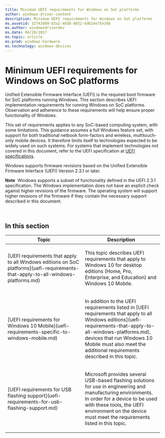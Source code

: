 ```yaml
---
title: Minimum UEFI requirements for Windows on SoC platforms
author: windows-driver-content
description: Minimum UEFI requirements for Windows on SoC platforms
ms.assetid: 32743d69-83a2-4658-8652-6d624e75e3db
ms.author: windowsdriverdev
ms.date: 04/20/2017
ms.topic: article
ms.prod: windows-hardware
ms.technology: windows-devices
---
```


# Minimum UEFI requirements for Windows on SoC platforms


Unified Extensible Firmware Interface (UEFI) is the required boot firmware for SoC platforms running Windows. This section describes UEFI implementation requirements for running Windows on SoC platforms. Observation and adherence to these requirements will help ensure proper functionality of Windows.

This set of requirements applies to any SoC-based computing system, with some limitations. This guidance assumes a full Windows feature set, with support for both traditional netbook form-factors and wireless, multitouch-only mobile devices. It therefore limits itself to technologies expected to be widely used on such systems. For systems that implement technologies not covered in this document, refer to the UEFI specification at [UEFI specifications](http://go.microsoft.com/fwlink/p/?LinkId=218221).

Windows supports firmware revisions based on the Unified Extensible Firmware Interface (UEFI) Version 2.3.1 or later.

**Note**  Windows supports a subset of functionality defined in the UEFI 2.3.1 specification. The Windows implementation does not have an explicit check against higher revisions of the firmware. The operating system will support higher revisions of the firmware if they contain the necessary support described in this document.

 

## In this section


<table>
<colgroup>
<col width="50%" />
<col width="50%" />
</colgroup>
<thead>
<tr class="header">
<th>Topic</th>
<th>Description</th>
</tr>
</thead>
<tbody>
<tr class="odd">
<td><p>[UEFI requirements that apply to all Windows editions on SoC platforms](uefi-requirements-that-apply-to-all-windows-platforms.md)</p></td>
<td><p>This topic describes UEFI requirements that apply to Windows 10 for desktop editions (Home, Pro, Enterprise, and Education) and Windows 10 Mobile.</p></td>
</tr>
<tr class="even">
<td><p>[UEFI requirements for Windows 10 Mobile](uefi-requirements-specific-to-windows-mobile.md)</p></td>
<td><p>In addition to the UEFI requirements listed in [UEFI requirements that apply to all Windows editions](uefi-requirements-that-apply-to-all-windows-platforms.md), devices that run Windows 10 Mobile must also meet the additional requirements described in this topic.</p></td>
</tr>
<tr class="odd">
<td><p>[UEFI requirements for USB flashing support](uefi-requirements-for-usb-flashing-support.md)</p></td>
<td><p>Microsoft provides several USB-based flashing solutions for use in engineering and manufacturing environments. In order for a device to be used with these tools, the UEFI environment on the device must meet the requirements listed in this topic.</p></td>
</tr>
</tbody>
</table>

 

 

 





